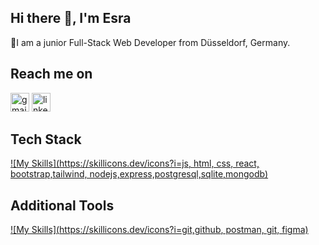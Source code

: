 ## Hi there 👋, I'm Esra
🌱I am a junior Full-Stack Web Developer from Düsseldorf, Germany.

 ## Reach me on 
 [<img src='https://cdn.jsdelivr.net/npm/simple-icons@3.0.1/icons/gmail.svg' alt='gmail' height='30'>](mailto:esrapinarkaya@gmail.com)
[<img src='https://cdn.jsdelivr.net/npm/simple-icons@3.0.1/icons/linkedin.svg' alt='linkedin' height='30'>](https://www.linkedin.com/in/www.linkedin.com/in/esra-pinar-berkus/)  

## Tech Stack
[![My Skills](https://skillicons.dev/icons?i=js, html, css, react, bootstrap,tailwind, nodejs,express,postgresql,sqlite,mongodb)](https://skillicons.dev)

## Additional Tools
[![My Skills](https://skillicons.dev/icons?i=git,github, postman, git, figma)](https://skillicons.dev)

